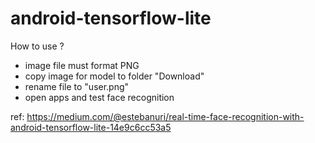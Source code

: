 # android-tensorflow-lite

How to use ?

- image file must format PNG
- copy image for model to folder "Download"
- rename file to "user.png"
- open apps and test face recognition

ref: https://medium.com/@estebanuri/real-time-face-recognition-with-android-tensorflow-lite-14e9c6cc53a5
